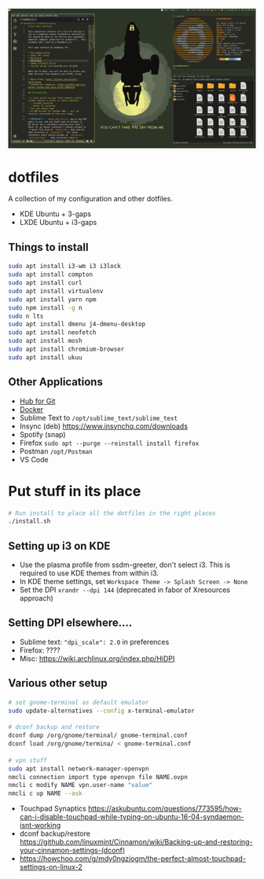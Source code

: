 ![screenshot](images/dirty.png)

# dotfiles

A collection of my configuration and other dotfiles.

* KDE Ubuntu + 3-gaps
* LXDE Ubuntu + i3-gaps

## Things to install

```bash
sudo apt install i3-wm i3 i3lock
sudo apt install compton
sudo apt install curl
sudo apt install virtualenv
sudo apt install yarn npm
sudo npm install -g n
sudo n lts
sudo apt install dmenu j4-dmenu-desktop
sudo apt install neofetch
sudo apt install mosh
sudo apt install chromium-browser
sudo apt install ukuu
```

## Other Applications

* [Hub for Git](https://github.com/github/hub/releases)
* [Docker](https://docs.docker.com/install/linux/docker-ce/ubuntu/)
* Sublime Text to `/opt/sublime_text/sublime_text`
* Insync (deb) https://www.insynchq.com/downloads
* Spotify (snap)
* Firefox `sudo apt --purge --reinstall install firefox`
* Postman `/opt/Postman`
* VS Code

# Put stuff in its place

```bash
# Run install to place all the dotfiles in the right places
./install.sh
```

## Setting up i3 on KDE

* Use the plasma profile from ssdm-greeter, don't select i3.  This is required to use KDE themes from within i3.
* In KDE theme settings, set `Workspace Theme -> Splash Screen -> None`
* Set the DPI `xrandr --dpi 144` (deprecated in fabor of Xresources approach)

## Setting DPI elsewhere....

* Sublime text: `"dpi_scale": 2.0` in preferences
* Firefox: ????
* Misc: https://wiki.archlinux.org/index.php/HiDPI

## Various other setup

```bash
# set gnome-terminal as default emulator
sudo update-alternatives --config x-terminal-emulator

# dconf backup and restore
dconf dump /org/gnome/terminal/ gnome-terminal.conf
dconf load /org/gnome/termina/ < gnome-terminal.conf

# vpn stuff
sudo apt install network-manager-openvpn
nmcli connection import type openvpn file NAME.ovpn
nmcli c modify NAME vpn.user-name "value"
nmcli c up NAME --ask
```

* Touchpad Synaptics https://askubuntu.com/questions/773595/how-can-i-disable-touchpad-while-typing-on-ubuntu-16-04-syndaemon-isnt-working
* dconf backup/restore https://github.com/linuxmint/Cinnamon/wiki/Backing-up-and-restoring-your-cinnamon-settings-(dconf)
* https://howchoo.com/g/mdy0ngziogm/the-perfect-almost-touchpad-settings-on-linux-2
